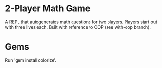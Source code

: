 # 2-Player Math Game
A REPL that autogenerates math questions for two players. Players start out with three lives each. Built with reference to OOP (see with-oop branch).

# Gems
Run 'gem install colorize'.

